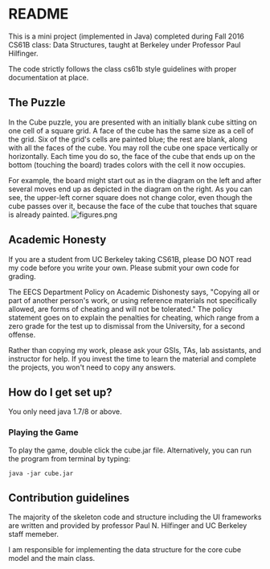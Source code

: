 # README #

This is a mini project (implemented in Java) completed during Fall 2016 CS61B class: Data Structures, taught at Berkeley under Professor Paul Hilfinger. 

The code strictly follows the class cs61b style guidelines with proper documentation at place.

## The Puzzle ##
In the Cube puzzle, you are presented with an initially blank cube sitting on one cell of a square grid. A face of the cube has the same size as a cell of the grid. Six of the grid's cells are painted blue; the rest are blank, along with all the faces of the cube. You may roll the cube one space vertically or horizontally. Each time you do so, the face of the cube that ends up on the bottom (touching the board) trades colors with the cell it now occupies.

For example, the board might start out as in the diagram on the left and after several moves end up as depicted in the diagram on the right. As you can see, the upper-left corner square does not change color, even though the cube passes over it, because the face of the cube that touches that square is already painted.
![figures.png](https://www.dropbox.com/s/wtxkp29s0cbce3h/cs61b-cube.png?dl=0)

## Academic Honesty ##
If you are a student from UC Berkeley taking CS61B, please DO NOT read my code before you write your own. Please submit your own code for grading.

The EECS Department Policy on Academic Dishonesty says, "Copying all or part of another person's work, or using reference materials not specifically allowed, are forms of cheating and will not be tolerated." The policy statement goes on to explain the penalties for cheating, which range from a zero grade for the test up to dismissal from the University, for a second offense.

Rather than copying my work, please ask your GSIs, TAs, lab assistants, and instructor for help. If you invest the time to learn the material and complete the projects, you won't need to copy any answers.

## How do I get set up? ##

You only need java 1.7/8 or above.

### Playing the Game ###
To play the game, double click the cube.jar file.
Alternatively, you can run the program from terminal by typing:

```
java -jar cube.jar
```

## Contribution guidelines ##

The majority of the skeleton code and structure including the UI frameworks are written and provided by professor Paul N. Hilfinger and UC Berkeley staff memeber. 

I am responsible for implementing the data structure for the core cube model and the main class.
